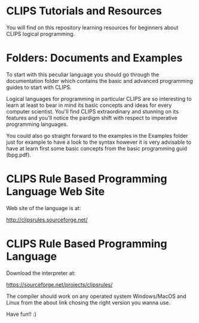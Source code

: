# CLIPS Tutorials and Resources

You will find on this repository learning resources for beginners about CLIPS logical programming. 

# Folders: Documents and Examples

To start with this peculiar language you should go through the documentation folder which contains the basic and advanced programming guides to start with CLIPS. 

Logical languages for programming in particular CLIPS are so interesting to learn at least to bear in mind its basic concepts and ideas for every computer scientist. You'll find CLIPS extraordinary and stunning on its features and you'll notice the pardigm shift with respect to imperative programming languages.

You could also go straight forward to the examples in the Examples folder just for example to have a look to the syntax however it is very advisable to have at learn first some basic concepts from the basic programming guid (bpg.pdf).

# CLIPS Rule Based Programming Language Web Site

Web site of the language is at: 

http://clipsrules.sourceforge.net/

# CLIPS Rule Based Programming Language

Download the interpreter at:

https://sourceforge.net/projects/clipsrules/

The compiler should work on any operated system Windows/MacOS and Linux from the about link chosing the right version you wanna use.

Have fun!! :)
